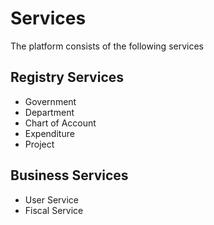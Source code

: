 # Services

The platform consists of the following services

## Registry Services

* Government
* Department
* Chart of Account
* Expenditure
* Project

## Business Services

* User Service
* Fiscal Service

